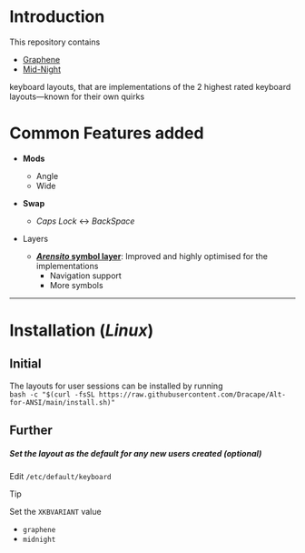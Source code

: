 # Introduction
This repository contains
- [Graphene](./layouts/graphene/README.md)
- [Mid-Night](./layouts/midnight/README.md)

keyboard layouts, that are implementations of the 2 highest rated keyboard layouts—known for their own quirks

# **Common** Features added
- **Mods**
  - Angle
  - Wide
- **Swap**
  - *Caps Lock* ↔ *BackSpace*

- Layers
  - **[*Arensito* symbol layer](https://www.pvv.org/~hakonhal/main.cgi/keyboard "The homepage for the *Arensito* layout")**: Improved and highly optimised for the implementations
    - Navigation support
    - More symbols

---

# Installation (*Linux*)
## Initial
The layouts for user sessions can be installed by running  
`bash -c "$(curl -fsSL https://raw.githubusercontent.com/Dracape/Alt-for-ANSI/main/install.sh)"`

## Further
##### Set the layout as the default for any new users created (optional)
Edit `/etc/default/keyboard`
> [!TIP]
> Set the `XKBVARIANT` value
> - `graphene`
> - `midnight`

[^unpreserved-layer-keys/weird-layer-distro]: This layout treats *Shift* and *AltGr* as modifiers that are assigned to a thumb on each hand instead of layer switchers; Sometimes some keys are at unconfortable positions and thus, don't have a third key assigned to them.  
  In a typical layout, the 2nd keys would go to the 2nd layer; while in *Graphene*, if they are in the left side, they are put in the *Symbol* layer so that the alternate hand can be used so press it (for ergonomics)
